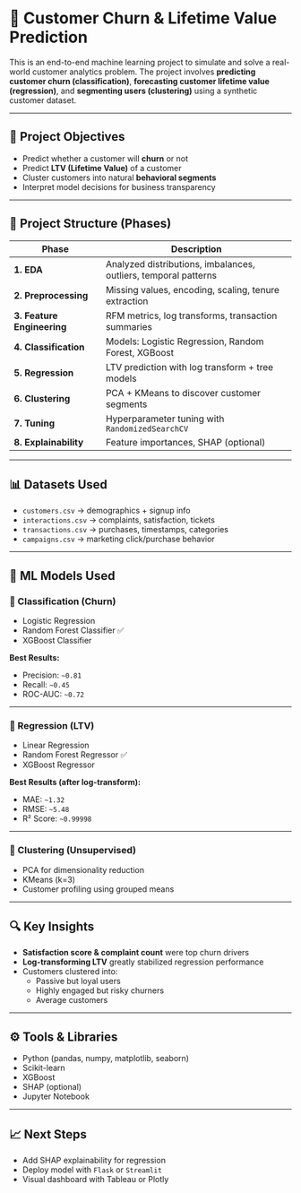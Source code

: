 # 🧠 Customer Churn & Lifetime Value Prediction

This is an end-to-end machine learning project to simulate and solve a real-world customer analytics problem. The project involves **predicting customer churn (classification)**, **forecasting customer lifetime value (regression)**, and **segmenting users (clustering)** using a synthetic customer dataset.

---

## 🚀 Project Objectives

- Predict whether a customer will **churn** or not
- Predict **LTV (Lifetime Value)** of a customer
- Cluster customers into natural **behavioral segments**
- Interpret model decisions for business transparency

---

## 📁 Project Structure (Phases)

| Phase | Description |
|-------|-------------|
| **1. EDA** | Analyzed distributions, imbalances, outliers, temporal patterns |
| **2. Preprocessing** | Missing values, encoding, scaling, tenure extraction |
| **3. Feature Engineering** | RFM metrics, log transforms, transaction summaries |
| **4. Classification** | Models: Logistic Regression, Random Forest, XGBoost |
| **5. Regression** | LTV prediction with log transform + tree models |
| **6. Clustering** | PCA + KMeans to discover customer segments |
| **7. Tuning** | Hyperparameter tuning with `RandomizedSearchCV` |
| **8. Explainability** | Feature importances, SHAP (optional) |

---

## 📊 Datasets Used

- `customers.csv` → demographics + signup info  
- `interactions.csv` → complaints, satisfaction, tickets  
- `transactions.csv` → purchases, timestamps, categories  
- `campaigns.csv` → marketing click/purchase behavior

---

## 🧠 ML Models Used

### 🔹 Classification (Churn)
- Logistic Regression
- Random Forest Classifier ✅
- XGBoost Classifier

**Best Results:**
- Precision: `~0.81`
- Recall: `~0.45`
- ROC-AUC: `~0.72`

---

### 🔸 Regression (LTV)
- Linear Regression
- Random Forest Regressor ✅
- XGBoost Regressor

**Best Results (after log-transform):**
- MAE: `~1.32`
- RMSE: `~5.48`
- R² Score: `~0.99998`

---

### 🔺 Clustering (Unsupervised)
- PCA for dimensionality reduction
- KMeans (k=3)
- Customer profiling using grouped means

---

## 🔍 Key Insights

- **Satisfaction score & complaint count** were top churn drivers
- **Log-transforming LTV** greatly stabilized regression performance
- Customers clustered into:
  - Passive but loyal users
  - Highly engaged but risky churners
  - Average customers

---

## ⚙️ Tools & Libraries

- Python (pandas, numpy, matplotlib, seaborn)
- Scikit-learn
- XGBoost
- SHAP (optional)
- Jupyter Notebook

---

## 📈 Next Steps
- Add SHAP explainability for regression
- Deploy model with `Flask` or `Streamlit`
- Visual dashboard with Tableau or Plotly


